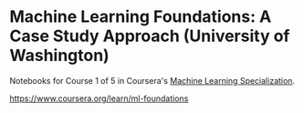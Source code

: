 # Machine Learning Foundations: A Case Study Approach (University of Washington)
Notebooks for Course 1 of 5 in Coursera's [Machine Learning Specialization](https://www.coursera.org/specializations/machine-learning).

https://www.coursera.org/learn/ml-foundations
